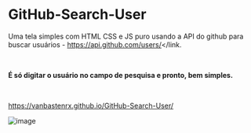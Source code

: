 # GitHub-Search-User
Uma tela simples com HTML CSS e JS puro usando a API do github para buscar usuários - <link>https://api.github.com/users/</link.

<br>

<strong>É só digitar o usuário no campo de pesquisa e pronto, bem simples.</strong>

<br>

https://vanbastenrx.github.io/GitHub-Search-User/
<br>

![image](https://user-images.githubusercontent.com/77644858/183771862-13db4d5f-4787-438a-8683-174e861eef4d.png)
